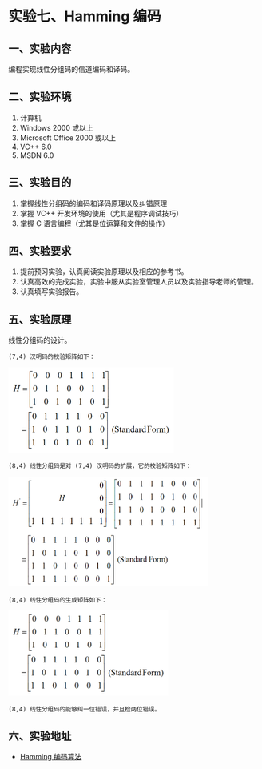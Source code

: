 # 实验七、Hamming 编码

## 一、实验内容

编程实现线性分组码的信道编码和译码。

## 二、实验环境

1. 计算机
2. Windows 2000 或以上
3. Microsoft Office 2000 或以上
4. VC++ 6.0
5. MSDN 6.0

## 三、实验目的

1. 掌握线性分组码的编码和译码原理以及纠错原理
2. 掌握 VC++ 开发环境的使用（尤其是程序调试技巧）
3. 掌握 C 语言编程（尤其是位运算和文件的操作）

## 四、实验要求

1. 提前预习实验，认真阅读实验原理以及相应的参考书。
2. 认真高效的完成实验，实验中服从实验室管理人员以及实验指导老师的管理。
3. 认真填写实验报告。

## 五、实验原理

线性分组码的设计。

    (7,4) 汉明码的校验矩阵如下：
  
<img alt="(7,4) 汉明码的校验矩阵" src="images/lab07-01.png" width="331px" height="170px">

    (8,4) 线性分组码是对 (7,4) 汉明码的扩展，它的校验矩阵如下：

<img alt="(8,4) 线性分组码的校验矩阵" src="images/lab07-02.png" width="400px" height="220px">

    (8,4) 线性分组码的生成矩阵如下：
    
<img alt="(8,4) 线性分组码的生成矩阵" src="images/lab07-01.png" width="320px" height="170px">

    (8,4) 线性分组码的能够纠一位错误，并且检两位错误。

## 六、实验地址

- [Hamming 编码算法](https://info-lab.wangding.in/labs/lab07.html)

